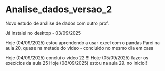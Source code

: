 # Analise_dados_versao_2
Novo estudo de análise de dados com outro prof.

Já instalei no desktop - 03/09/2025

Hoje (04/09/2025) estou aprendendo a usar excel com o pandas
    Parei na aula 20, quase na metade do vídeo -    concluido no mesmo dia em casa

Hoje (04/09/2025) conclui o vídeo 22 !!!
Hoje (05/09/2025) fazer os execícios da aula 25
Hoje (08/09/2025) estou na aula 29. no inicio!!
